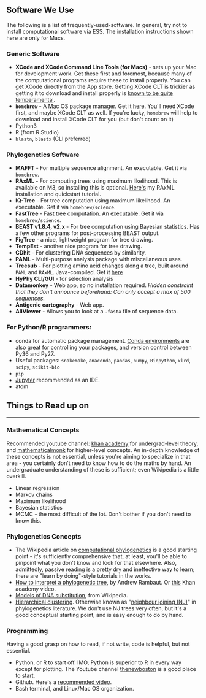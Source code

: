 ## Software We Use

The following is a list of frequently-used-software. In general, try not to install computational software via ESS. The installation instructions shown here are only for Macs.

### Generic Software

 - **XCode and XCode Command Line Tools (for Macs)** - sets up your Mac for development work. Get these first and foremost, because many of the computational programs require these to install properly. You can get XCode directly from the App store. Getting XCode CLT is trickier as getting it to download and install properly is [known to be quite temperamental](https://github.com/Homebrew/brew/issues/1779). 
 - **`homebrew`** - A Mac OS package manager. Get it [here](https://brew.sh/). You'll need XCode first, and maybe XCode CLT as well. If you're lucky, `homebrew` will help to download and install XCode CLT for you (but don't count on it)
 - Python3
 - R (from R Studio)
 - `blastn`, `blastx` (CLI preferred)

### Phylogenetics Software

 - **MAFFT** - For multiple sequence alignment. An executable. Get it via `homebrew`.
 - **RAxML** - For computing trees using maximum likelihood. This is available on M3, so installing this is optional. [Here's](https://github.com/vjlab/resources/blob/master/software-raxml.md) my RAxML installation and quickstart tutorial.
 - **IQ-Tree** - For tree computation using maximum likelihood. An executable. Get it via `homebrew/science`.
 - **FastTree** - Fast tree computation. An executable. Get it via `homebrew/science`.
 - **BEAST v1.8.4, v2.x** - For tree computation using Bayesian statistics. Has a few other programs for post-processing BEAST output.
 - **FigTree** - a nice, lightweight program for tree drawing. 
 - **TempEst** - another nice program for tree drawing. 
 - **CDhit** - For clustering DNA sequences by similarity. 
 - **PAML** - Multi-purpose analysis package with miscellaneous uses.
 - **Treesub** - For plotting amino acid changes along a tree, built around `PAML` and `RAxML`. Java-compiled. Get it [here](https://github.com/tamuri/treesub)
 - **HyPhy CLI/GUI** - for selection analysis
 - **Datamonkey** - Web app, so no installation required. _Hidden constraint that they don't announce beforehand: Can only accept a max of 500 sequences._
 - **Antigenic cartography** - Web app.
 - **AliViewer** - Allows you to look at a `.fasta` file of sequence data.

### For Python/R programmers:
 - conda for automatic package management. [Conda environments](https://conda.io/docs/using/envs.html) are also great for controlling your packages, and version control between Py36 and Py27.
 - Useful packages: `snakemake`, `anaconda`, `pandas`, `numpy`, `Biopython`, `xlrd`, `scipy`, `scikit-bio`
 - `pip`
 - [Jupyter](http://jupyter.org/) recommended as an IDE.
 - atom
 
 ## Things to Read up on
-----

### Mathematical Concepts
Recommended youtube channel: [khan academy](https://www.youtube.com/user/khanacademy) for undergrad-level theory, and [mathematicalmonk](https://www.youtube.com/user/mathematicalmonk) for higher-level concepts.  An in-depth knowledge of these concepts is not essential, unless you're aiming to specialize in that area - you certainly don't need to know how to do the maths by hand. An undergraduate understanding of these is sufficient; even Wikipedia is a little overkill.

 - Linear regression
 - Markov chains
 - Maximum likelihood
 - Bayesian statistics
 - MCMC - the most difficult of the lot. Don't bother if you don't need to know this.

### Phylogenetics Concepts
 - The Wikipedia article on [computational phylogenetics](https://en.wikipedia.org/wiki/Computational_phylogenetics) is a good starting point - it's sufficiently comprehensive that, at least, you'll be able to pinpoint what you don't know and look for that elsewhere. Also, admittedly, passive reading is a pretty dry and ineffective way to learn; there are "learn by doing"-style tutorials in the works.
 - [How to interpret a phylogenetic tree](http://epidemic.bio.ed.ac.uk/how_to_read_a_phylogeny), by Andrew Rambaut. Or [this](https://www.khanacademy.org/science/biology/her/tree-of-life/a/phylogenetic-trees) Khan academy video.
 - [Models of DNA substitution](https://en.wikipedia.org/wiki/Models_of_DNA_evolution), from Wikipedia.
 - [Hierarchical clustering](https://en.wikipedia.org/wiki/Hierarchical_clustering). Otherwise known as "[neighbour joining (NJ)](https://en.wikipedia.org/wiki/Neighbor_joining)" in phylogenetics literature. We don't use NJ trees very often, but it's a good conceptual starting point, and is easy enough to do by hand.

### Programming
Having a good grasp on how to read, if not write, code is helpful, but not essential.

 - Python, or R to start off. IMO, Python is superior to R in every way except for plotting. The Youtube channel [thenewboston](https://www.youtube.com/watch?v=HBxCHonP6Ro&list=PL6gx4Cwl9DGAcbMi1sH6oAMk4JHw91mC_) is a good place to start.
 - Github. Here's a [recommended video](https://www.youtube.com/watch?v=HVsySz-h9r4).
 - Bash terminal, and Linux/Mac OS organization.
